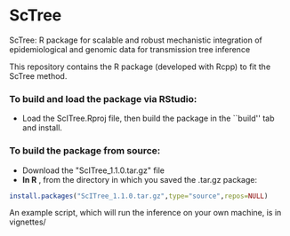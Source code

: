 # ScTree
ScTree: R package for scalable and robust mechanistic integration of epidemiological and genomic data for transmission tree inference 
  
This repository contains the R package (developed with Rcpp) to fit the ScTree method.

### To build and load the package via RStudio:

- Load the ScITree.Rproj file, then build the package in the ``build'' tab and install.

### To build the package from source:

- Download the "ScITree_1.1.0.tar.gz" file
- **In R** , from the directory in which you saved the .tar.gz package:

```R
install.packages("ScITree_1.1.0.tar.gz",type="source",repos=NULL)
```


An example script, which will run the inference on your own machine, is in vignettes/
